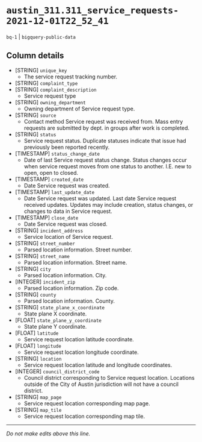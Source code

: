 # `austin_311.311_service_requests-2021-12-01T22_52_41`
`bq-1` | `bigquery-public-data`

## Column details
* [STRING]    `unique_key`
  - The service request tracking number.
* [STRING]    `complaint_type`
* [STRING]    `complaint_description`
  - Service request type
* [STRING]    `owning_department`
  - Owning department of Service request type.
* [STRING]    `source`
  - Contact method Service request was received from. Mass entry requests are submitted by dept. in groups after work is completed.
* [STRING]    `status`
  - Service request status. Duplicate statuses indicate that issue had previously been reported recently.
* [TIMESTAMP] `status_change_date`
  - Date of last Service request status change. Status changes occur when service request moves from one status to another. I.E. new to open, open to closed.
* [TIMESTAMP] `created_date`
  - Date Service request was created.
* [TIMESTAMP] `last_update_date`
  - Date Service request was updated. Last date Service request received updates. Updates may include creation, status changes, or changes to data in Service request.
* [TIMESTAMP] `close_date`
  - Date Service request was closed.
* [STRING]    `incident_address`
  - Service location of Service request.
* [STRING]    `street_number`
  - Parsed location information. Street number.
* [STRING]    `street_name`
  - Parsed location information. Street name.
* [STRING]    `city`
  - Parsed location information. City.
* [INTEGER]   `incident_zip`
  - Parsed location information. Zip code.
* [STRING]    `county`
  - Parsed location information. County.
* [STRING]    `state_plane_x_coordinate`
  - State plane X coordinate.
* [FLOAT]     `state_plane_y_coordinate`
  - State plane Y coordinate.
* [FLOAT]     `latitude`
  - Service request location latitude coordinate.
* [FLOAT]     `longitude`
  - Service request location longitude coordinate.
* [STRING]    `location`
  - Service request location latitude and longitude coordinates.
* [INTEGER]   `council_district_code`
  - Council district corresponding to Service request location. Locations outside of the City of Austin jurisdiction will not have a council district.
* [STRING]    `map_page`
  - Service request location corresponding map page.
* [STRING]    `map_tile`
  - Service request location corresponding map tile.

-------------------------------------------------------------------------------
*Do not make edits above this line.*
